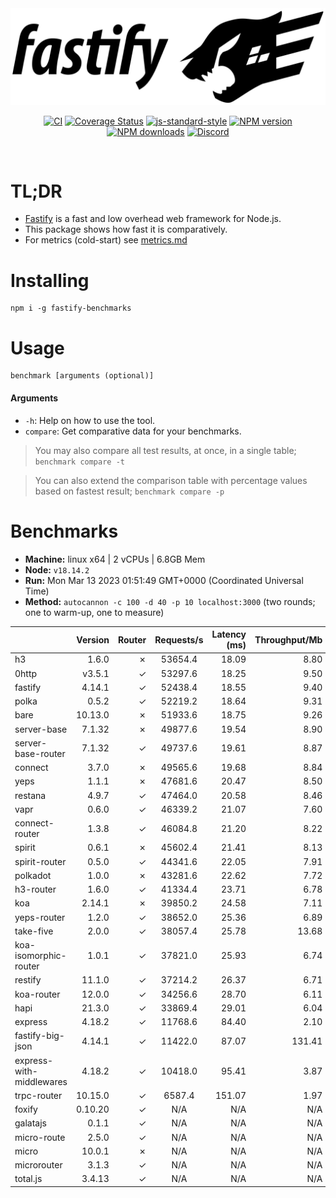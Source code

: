 <div align="center">
  <img src="https://github.com/fastify/graphics/raw/HEAD/fastify-landscape-outlined.svg" width="650" height="auto"/>
</div>

<div align="center">

[![CI](https://github.com/fastify/fastify/workflows/ci/badge.svg)](https://github.com/fastify/fastify/actions/workflows/ci.yml)
[![Coverage Status](https://coveralls.io/repos/github/fastify/fastify/badge.svg?branch=master)](https://coveralls.io/github/fastify/fastify?branch=master)
[![js-standard-style](https://img.shields.io/badge/code%20style-standard-brightgreen.svg?style=flat)](http://standardjs.com/)
[![NPM version](https://img.shields.io/npm/v/fastify.svg?style=flat)](https://www.npmjs.com/package/fastify)
[![NPM downloads](https://img.shields.io/npm/dm/fastify.svg?style=flat)](https://www.npmjs.com/package/fastify) [![Discord](https://img.shields.io/discord/725613461949906985)](https://discord.gg/fastify)

</div>
<br />

# TL;DR

* [Fastify](https://github.com/fastify/fastify) is a fast and low overhead web framework for Node.js.
* This package shows how fast it is comparatively.
* For metrics (cold-start) see [metrics.md](./METRICS.md)

# Installing

```
npm i -g fastify-benchmarks
```

# Usage

```
benchmark [arguments (optional)]
```

#### Arguments

* `-h`: Help on how to use the tool.
* `compare`: Get comparative data for your benchmarks.

> You may also compare all test results, at once, in a single table; `benchmark compare -t`

> You can also extend the comparison table with percentage values based on fastest result; `benchmark compare -p`
# Benchmarks

* __Machine:__ linux x64 | 2 vCPUs | 6.8GB Mem
* __Node:__ `v18.14.2`
* __Run:__ Mon Mar 13 2023 01:51:49 GMT+0000 (Coordinated Universal Time)
* __Method:__ `autocannon -c 100 -d 40 -p 10 localhost:3000` (two rounds; one to warm-up, one to measure)

|                          | Version | Router | Requests/s | Latency (ms) | Throughput/Mb |
| :--                      | --:     | --:    | :-:        | --:          | --:           |
| h3                       | 1.6.0   | ✗      | 53654.4    | 18.09        | 8.80          |
| 0http                    | v3.5.1  | ✓      | 53297.6    | 18.25        | 9.50          |
| fastify                  | 4.14.1  | ✓      | 52438.4    | 18.55        | 9.40          |
| polka                    | 0.5.2   | ✓      | 52219.2    | 18.64        | 9.31          |
| bare                     | 10.13.0 | ✗      | 51933.6    | 18.75        | 9.26          |
| server-base              | 7.1.32  | ✗      | 49877.6    | 19.54        | 8.90          |
| server-base-router       | 7.1.32  | ✓      | 49737.6    | 19.61        | 8.87          |
| connect                  | 3.7.0   | ✗      | 49565.6    | 19.68        | 8.84          |
| yeps                     | 1.1.1   | ✗      | 47681.6    | 20.47        | 8.50          |
| restana                  | 4.9.7   | ✓      | 47464.0    | 20.58        | 8.46          |
| vapr                     | 0.6.0   | ✓      | 46339.2    | 21.07        | 7.60          |
| connect-router           | 1.3.8   | ✓      | 46084.8    | 21.20        | 8.22          |
| spirit                   | 0.6.1   | ✗      | 45602.4    | 21.41        | 8.13          |
| spirit-router            | 0.5.0   | ✓      | 44341.6    | 22.05        | 7.91          |
| polkadot                 | 1.0.0   | ✗      | 43281.6    | 22.62        | 7.72          |
| h3-router                | 1.6.0   | ✓      | 41334.4    | 23.71        | 6.78          |
| koa                      | 2.14.1  | ✗      | 39850.2    | 24.58        | 7.11          |
| yeps-router              | 1.2.0   | ✓      | 38652.0    | 25.36        | 6.89          |
| take-five                | 2.0.0   | ✓      | 38057.4    | 25.78        | 13.68         |
| koa-isomorphic-router    | 1.0.1   | ✓      | 37821.0    | 25.93        | 6.74          |
| restify                  | 11.1.0  | ✓      | 37214.2    | 26.37        | 6.71          |
| koa-router               | 12.0.0  | ✓      | 34256.6    | 28.70        | 6.11          |
| hapi                     | 21.3.0  | ✓      | 33869.4    | 29.01        | 6.04          |
| express                  | 4.18.2  | ✓      | 11768.6    | 84.40        | 2.10          |
| fastify-big-json         | 4.14.1  | ✓      | 11422.0    | 87.07        | 131.41        |
| express-with-middlewares | 4.18.2  | ✓      | 10418.0    | 95.41        | 3.87          |
| trpc-router              | 10.15.0 | ✓      | 6587.4     | 151.07       | 1.97          |
| foxify                   | 0.10.20 | ✓      | N/A        | N/A          | N/A           |
| galatajs                 | 0.1.1   | ✓      | N/A        | N/A          | N/A           |
| micro-route              | 2.5.0   | ✓      | N/A        | N/A          | N/A           |
| micro                    | 10.0.1  | ✗      | N/A        | N/A          | N/A           |
| microrouter              | 3.1.3   | ✓      | N/A        | N/A          | N/A           |
| total.js                 | 3.4.13  | ✓      | N/A        | N/A          | N/A           |
